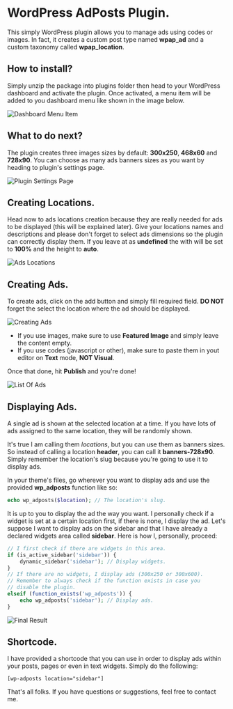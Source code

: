 
# WordPress AdPosts Plugin.
This simply WordPress plugin allows you to manage ads using codes or images.
In fact, it creates a custom post type named **wpap_ad** and a custom taxonomy called **wpap_location**.

## How to install?
Simply unzip the package into plugins folder then head to your WordPress dashboard and activate the plugin.
Once activated, a menu item will be added to you dashboard menu like shown in the image below.

![Dashboard Menu Item](screenshot-1.png)

## What to do next?
The plugin creates three images sizes by default: **300x250**, **468x60** and **728x90**. You can choose as many ads banners sizes as you want by heading to plugin's settings page.

![Plugin Settings Page](screenshot-2.png)

## Creating Locations.
Head now to ads locations creation because they are really needed for ads to be displayed (this will be explained later).
Give your locations names and descriptions and please don't forget to select ads dimensions so the plugin can correctly display them. If you leave at as **undefined** the with will be set to **100%** and the height to **auto**.

![Ads Locations](screenshot-3.png)

## Creating Ads.
To create ads, click on the add button and simply fill required field.
**DO NOT** forget the select the location where the ad should be displayed.

![Creating Ads](screenshot-4.png)

- If you use images, make sure to use **Featured Image** and simply leave the content empty.
- If you use codes (javascript or other), make sure to paste them in yout editor on **Text** mode, **NOT Visual**.

Once that done, hit **Publish** and you're done!

![List Of Ads](screenshot-5.png)

## Displaying Ads.
A single ad is shown at the selected location at a time. If you have lots of ads assigned to the same location, they will be randomly shown.

It's true I am calling them _locations_, but you can use them as banners sizes. So instead of calling a location **header**, you can call it **banners-728x90**. Simply remember the location's slug because you're going to use it to display ads.

In your theme's files, go wherever you want to display ads and use the provided **wp_adposts** function like so:
```php
echo wp_adposts($location); // The location's slug.
```
It is up to you to display the ad the way you want. I personally check if a widget is set at a certain location first, if there is none, I display the ad. Let's suppose I want to display ads on the sidebar and that I have already a declared widgets area called **sidebar**. Here is how I, personally, proceed:
```php
// I first check if there are widgets in this area.
if (is_active_sidebar('sidebar')) {
	dynamic_sidebar('sidebar'); // Display widgets.
}
// If there are no widgets, I display ads (300x250 or 300x600).
// Remember to always check if the function exists in case you
// disable the plugin.
elseif (function_exists('wp_adposts')) {
	echo wp_adposts('sidebar'); // Display ads.
}
```

![Final Result](screenshot-6.png)

## Shortcode.
I have provided a shortcode that you can use in order to display ads within your posts, pages or even in text widgets. Simply do the following:
```
[wp-adposts location="sidebar"]
```
That's all folks. If you have questions or suggestions, feel free to contact me.
